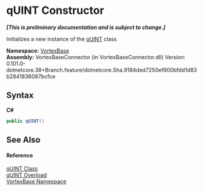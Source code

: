 # qUINT Constructor 
 _**\[This is preliminary documentation and is subject to change.\]**_

Initializes a new instance of the <a href="T_VortexBase_qUINT.md">qUINT</a> class

**Namespace:**&nbsp;<a href="N_VortexBase.md">VortexBase</a><br />**Assembly:**&nbsp;VortexBaseConnector (in VortexBaseConnector.dll) Version: 0.101.0-dotnetcore.38+Branch.feature/dotnetcore.Sha.9184ded7250ef900bfdd1d83b2841836087bcfce

## Syntax

**C#**<br />
``` C#
public qUINT()
```


## See Also


#### Reference
<a href="T_VortexBase_qUINT.md">qUINT Class</a><br /><a href="Overload_VortexBase_qUINT__ctor.md">qUINT Overload</a><br /><a href="N_VortexBase.md">VortexBase Namespace</a><br />